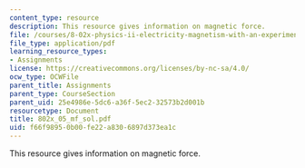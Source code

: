 ```yaml
---
content_type: resource
description: This resource gives information on magnetic force.
file: /courses/8-02x-physics-ii-electricity-magnetism-with-an-experimental-focus-spring-2005/f66f98950b00fe22a8306897d373ea1c_802x_05_mf_sol.pdf
file_type: application/pdf
learning_resource_types:
- Assignments
license: https://creativecommons.org/licenses/by-nc-sa/4.0/
ocw_type: OCWFile
parent_title: Assignments
parent_type: CourseSection
parent_uid: 25e4986e-5dc6-a36f-5ec2-32573b2d001b
resourcetype: Document
title: 802x_05_mf_sol.pdf
uid: f66f9895-0b00-fe22-a830-6897d373ea1c
---
```

This resource gives information on magnetic force.